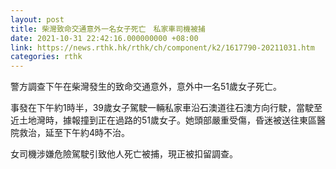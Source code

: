 ```yaml
---
layout: post
title: 柴灣致命交通意外一名女子死亡　私家車司機被捕
date: 2021-10-31 22:42:16.000000000 +08:00
link: https://news.rthk.hk/rthk/ch/component/k2/1617790-20211031.htm
categories: rthk
---
```


警方調查下午在柴灣發生的致命交通意外，意外中一名51歲女子死亡。

事發在下午約1時半，39歲女子駕駛一輛私家車沿石澳道往石澳方向行駛，當駛至近土地灣時，據報撞到正在過路的51歲女子。她頭部嚴重受傷，昏迷被送往東區醫院救治，延至下午約4時不治。

女司機涉嫌危險駕駛引致他人死亡被捕，現正被扣留調查。
